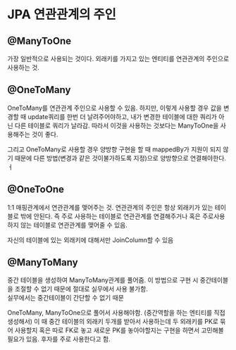 # JPA 연관관계의 주인
## @ManyToOne
가장 일반적으로 사용되는 것이다. 외래키를 가지고 있는 엔티티를 연관관계의 주인으로 사용하는 것.

## @OneToMany
OneToMany를 연관관계 주인으로 사용할 수 있음. 하지만, 이렇게 사용할 경우 값을 변경할 때 update쿼리를 한번 더 날려주어야하고, 내가 변경한 테이블에 대한 쿼리가 아닌 다른 테이블로 쿼리가 날라감. 따라서 이것을 사용하는 것보다는 ManyToOne을 사용해주는 것이 좋다.

그리고 OneToMany로 사용할 경우 양방향 구현을 할 때 mappedBy가 지원이 되지 않기 때문에 다른 방법(변경과 같은 것이불가하도록 지정)으로 양방향으로 연결해야한다.ㅓ

## @OneToOne
1:1 매핑관계에서 연관관계를 맺어주는 것. 연관관계의 주인은 항상 외래키가 있는 테이블로 밖에 안된다. 즉 주로 사용하는 테이블로 연관관계를 연결해주거나 혹은 주로사용하지 않는 테이블로 연관관계를 맺어줄 수 있음.  

자신의 테이블에 있는 외래키에 대해서만 JoinColumn할 수 있음

## @ManyToMany
중간 테이블을 생성하여 ManyToMany관계를 풀어줌. 이 방법으로 구현 시 중간테이블을 조절할 수 없기 때문에 절대로 실무에서 사용 불가함.  
실무에서는 중간테이블이 간단할 수 없기 때문

OneToMany, ManyToOne으로 풀어서 사용해야함. (중간역할을 하는 엔티티를 직접 생성해서)
이 때 중간 테이블의 외래키 두개를 받아서 사용하는데 두 외래키를 PK로 묶어 사용할지 혹은 따로 FK로 놓고 새로운 PK를 놓아야할지는 구현을 하면서 고민해볼 필요가 있음. 후자를 주로 사용한다고 함.